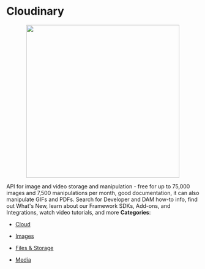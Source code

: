# Cloudinary

<p align="center">
    <img width="400" src="https://raw.githubusercontent.com/awesome-apis/awesome-apis/apis/cloudinary/logo_256x256.png" />
</p>


API for image and video storage and manipulation - free for up to 75,000 images and 7,500 manipulations per month, good documentation, it can also manipulate GIFs and PDFs. Search for Developer and DAM how-to info, find out What's New, learn about our Framework SDKs, Add-ons, and Integrations, watch video tutorials, and more
**Categories**:

- [Cloud](https://github/awesome-apis/awesome-apis#cloud)

- [Images](https://github/awesome-apis/awesome-apis#images)

- [Files & Storage](https://github/awesome-apis/awesome-apis#files-and-storage)

- [Media](https://github/awesome-apis/awesome-apis#media)



